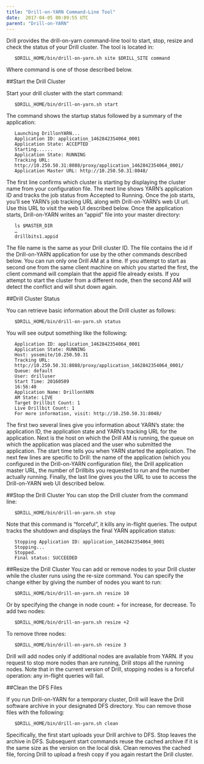 ```yaml
---
title: "Drill-on-YARN Command-Line Tool"
date:  2017-04-05 00:09:55 UTC  
parent: "Drill-on-YARN"
---  
```


Drill provides the drill-on-yarn command-line tool to start, stop, resize and check the status of your Drill cluster. The tool is located in:  

       $DRILL_HOME/bin/drill-on-yarn.sh site $DRILL_SITE command

Where command is one of those described below.  

##Start the Drill Cluster  

Start your drill cluster with the start command:  

       $DRILL_HOME/bin/drill-on-yarn.sh start  

The command shows the startup status followed by a summary of the application:  

       Launching DrillonYARN...
       Application ID: application_1462842354064_0001
       Application State: ACCEPTED
       Starting......
       Application State: RUNNING
       Tracking URL:
       http://10.250.50.31:8088/proxy/application_1462842354064_0001/
       Application Master URL: http://10.250.50.31:8048/


The first line confirms which cluster is starting by displaying the cluster name from your
configuration file. The next line shows YARN’s application ID and tracks the job status from
Accepted to Running. Once the job starts, you’ll see YARN’s job tracking URL along with
Drill-on-YARN’s web UI url. Use this URL to visit the web UI described below. Once the application starts, Drill-on-YARN writes an “appid” file into your master directory:  

       ls $MASTER_DIR
       …
       drillbits1.appid  

The file name is the same as your Drill cluster ID. The file contains the id if the Drill-on-YARN application for use by the other commands described below. You can run only one Drill AM at a time. If you attempt to start as second one from the same client machine on which you started the first, the client command will complain that the appid file already exists. If you attempt to start the cluster from a different node, then the second AM will detect the conflict and will shut down again.  

##Drill Cluster Status 

You can retrieve basic information about the Drill cluster as follows:

       $DRILL_HOME/bin/drill-on-yarn.sh status

You will see output something like the following:  

       Application ID: application_1462842354064_0001
       Application State: RUNNING
       Host: yosemite/10.250.50.31
       Tracking URL:
       http://10.250.50.31:8088/proxy/application_1462842354064_0001/
       Queue: default
       User: drilluser
       Start Time: 20160509
       16:56:40
       Application Name: DrillonYARN
       AM State: LIVE
       Target Drillbit Count: 1
       Live Drillbit Count: 1
       For more information, visit: http://10.250.50.31:8048/  


The first two several lines give you information about YARN’s state: the application ID, the
application state and YARN’s tracking URL for the application. Next is the host on which the Drill AM is running, the queue on which the application was placed and the user who submitted the application. The start time tells you when YARN started the application.
The next few lines are specific to Drill: the name of the application (which you configured in the Drill-on-YARN configuration file), the Drill application master URL, the number of Drillbits you requested to run and the number actually running. Finally, the last line gives you the URL to use to access the Drill-on-YARN web UI described below.  

##Stop the Drill Cluster
You can stop the Drill cluster from the command line:  

       $DRILL_HOME/bin/drill-on-yarn.sh stop  

Note that this command is “forceful”, it kills any in-flight queries. The output tracks the shutdown and displays the final YARN application status:  

       Stopping Application ID: application_1462842354064_0001
       Stopping...
       Stopped.
       Final status: SUCCEEDED  

##Resize the Drill Cluster
You can add or remove nodes to your Drill cluster while the cluster runs using the re-size
command. You can specify the change either by giving the number of nodes you want to run:  

       $DRILL_HOME/bin/drill-on-yarn.sh resize 10  

Or by specifying the change in node count: + for increase, for decrease. To add two nodes:  

       $DRILL_HOME/bin/drill-on-yarn.sh resize +2  

To remove three nodes:  

       $DRILL_HOME/bin/drill-on-yarn.sh resize 3  

Drill will add nodes only if additional nodes are available from YARN. If you request to stop more nodes than are running, Drill stops all the running nodes. Note that in the current version of Drill, stopping nodes is a forceful operation: any in-flight queries will fail.  

##Clean the DFS Files  

If you run Drill-on-YARN for a temporary cluster, Drill will leave the Drill software archive in your designated DFS directory. You can remove those files with the following:  

       $DRILL_HOME/bin/drill-on-yarn.sh clean  

Specifically, the first start uploads your Drill archive to DFS. Stop leaves the archive in DFS. Subsequent start commands reuse the cached archive if it is the same size as the version on the local disk. Clean removes the cached file, forcing Drill to upload a fresh copy if you again restart the Drill cluster.